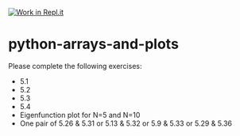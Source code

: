 [![Work in Repl.it](https://classroom.github.com/assets/work-in-replit-14baed9a392b3a25080506f3b7b6d57f295ec2978f6f33ec97e36a161684cbe9.svg)](https://classroom.github.com/online_ide?assignment_repo_id=4534920&assignment_repo_type=AssignmentRepo)
# python-arrays-and-plots

Please complete the following exercises:

* 5.1 
* 5.2
* 5.3
* 5.4
* Eigenfunction plot for N=5 and N=10
* One pair of 5.26 & 5.31 or 5.13 & 5.32 or 5.9 & 5.33 or 5.29 & 5.36


